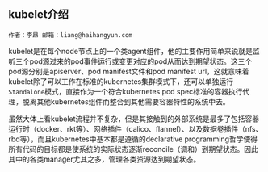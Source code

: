 ## kubelet介绍

```
作者：李昂 邮箱：liang@haihangyun.com
```

kubelet是在每个node节点上的一个类agent组件，他的主要作用简单来说就是监听三个pod源过来的pod事件运行或变更对应的pod从而达到期望状态。这三个pod源分别是apiserver、pod manifest文件和pod manifest url，这就意味着kubelet除了可以工作在标准的kubernetes集群模式下，还可以单独运行`Standalone`模式，直接作为一个符合kubernetes pod spec标准的容器执行代理，脱离其他kubernetes组件而整合到其他需要容器特性的系统中去。

虽然大体上看kubelet流程并不复杂，但是其接触到的外部系统是最多了包括容器运行时（docker、rkt等）、网络插件（calico、flannel）、以及数据卷插件（nfs、rbd等），而且kubernetes中基本都是遵循的declarative programming哲学使得所有代码的目标都是使系统的实际状态逐渐reconcile（调和）到期望状态。因此其中的各类manager尤其之多，管理各类资源达到期望状态。

